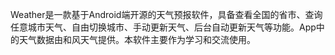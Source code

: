 Weather是一款基于Android端开源的天气预报软件，具备查看全国的省市、查询任意城市天气、自由切换城市、手动更新天气、后台自动更新天气等功能。App中的天气数据由和风天气提供。本软件主要作为学习和交流使用。
